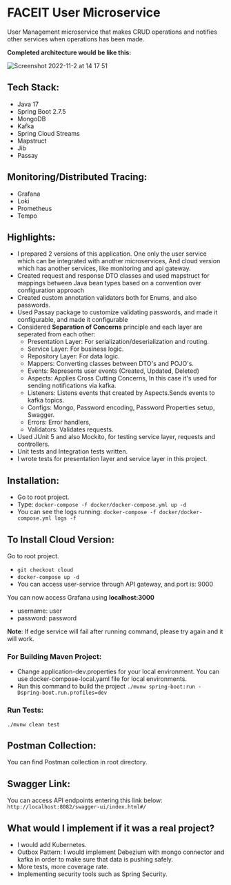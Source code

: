 # FACEIT User Microservice
User Management microservice that makes CRUD operations and notifies other services when operations has been made.

**Completed architecture would be like this:**

![Screenshot 2022-11-2 at 14 17 51](https://iili.io/b6Paln.png)

## Tech Stack:
- Java 17
- Spring Boot 2.7.5
- MongoDB
- Kafka
- Spring Cloud Streams
- Mapstruct
- Jib
- Passay

## Monitoring/Distributed Tracing:
- Grafana
- Loki
- Prometheus
- Tempo

## Highlights:
- I prepared 2 versions of this application. One only the user service which can be integrated with another microservices, And cloud version which has another services, like monitoring and api gateway.
- Created request and response DTO classes and used mapstruct for mappings between Java bean types based on a convention over configuration approach
- Created custom annotation validators both for Enums, and also passwords.
- Used Passay package to customize validating passwords, and made it configurable, and made it configurable
- Considered **Separation of Concerns** principle and each layer are seperated from each other:
  - Presentation Layer: For serialization/deserialization and routing.
  - Service Layer: For business logic.
  - Repository Layer: For data logic.
  - Mappers: Converting classes between DTO's and POJO's.
  - Events: Represents user events (Created, Updated, Deleted)
  - Aspects: Applies Cross Cutting Concerns, In this case it's used for sending notifications via kafka.
  - Listeners: Listens events that created by Aspects.Sends events to kafka topics.
  - Configs: Mongo, Password encoding, Password Properties setup, Swagger.
  - Errors: Error handlers,
  - Validators: Validates requests.
- Used JUnit 5 and also Mockito, for testing service layer, requests and controllers.
- Unit tests and Integration tests written.
- I wrote tests for presentation layer and service layer in this project.

## Installation:
- Go to root project.
- Type: ```docker-compose -f docker/docker-compose.yml up -d```
- You can see the logs running: ```docker-compose -f docker/docker-compose.yml logs -f```

## To Install Cloud Version:
Go to root project.
- ```git checkout cloud```
- ```docker-compose up -d```
- You can access user-service through API gateway, and port is: 9000

You can now access Grafana using **localhost:3000**
- username: user
- password: password

**Note**: If edge service will fail after running command, please try again and it will work.

### For Building Maven Project:
- Change application-dev.properties for your local environment. You can use docker-compose-local.yaml file for local environments.
- Run this command to build the project ```./mvnw spring-boot:run -Dspring-boot.run.profiles=dev```

### Run Tests:
```./mvnw clean test```

## Postman Collection:
You can find Postman collection in root directory.

## Swagger Link:
You can access API endpoints entering this link below:
```http://localhost:8082/swagger-ui/index.html#/```

## What would I implement if it was a real project?
- I would add Kubernetes.
- Outbox Pattern: I would implement Debezium with mongo connector and kafka in order to make sure that data is pushing safely.
- More tests, more coverage rate.
- Implementing security tools such as Spring Security.